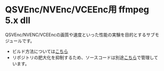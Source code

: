 
# QSVEnc/NVEnc/VCEEnc用 ffmpeg 5.x dll  

QSVEnc/NVENC/VCEEncの画質や速度といった性能の実験を目的とするサブモジュールです。  

- ビルド方法については[こちら](https://github.com/rigaya/build_scripts/tree/master/ffmpeg_dll)
- リポジトリの肥大化を抑制するため、ソースコードは別途[こちら](https://drive.google.com/drive/folders/13STavwDwFf8iI8WLTl8CTriqbTFjCBOE?usp=sharing)で管理しています。
